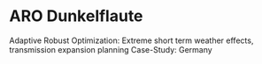 # ARO Dunkelflaute
Adaptive Robust Optimization:  Extreme short term weather effects, transmission expansion planning
Case-Study: Germany
